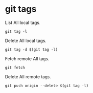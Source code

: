 # git tags

List All local tags.
```
git tag -l
```
Delete All local tags.
```
git tag -d $(git tag -l)
```
Fetch remote All tags.
```
git fetch
```
Delete All remote tags.
```
git push origin --delete $(git tag -l) 
```
